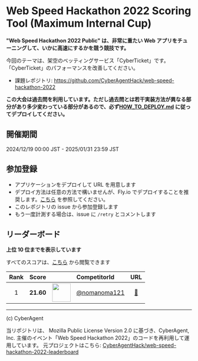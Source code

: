 # Web Speed Hackathon 2022 Scoring Tool (Maximum Internal Cup)

**"Web Speed Hackathon 2022 Public" は、非常に重たい Web アプリをチューニングして、いかに高速にするかを競う競技です。**

今回のテーマは、架空のベッティングサービス「CyberTicket」です。
「CyberTicket」のパフォーマンスを改善してください。

- 課題レポジトリ: https://github.com/CyberAgentHack/web-speed-hackathon-2022

**この大会は過去問を利用しています。ただし過去問とは若干実装方法が異なる部分があり多少変わっている部分があるので、必ず[HOW_TO_DEPLOY.md](./HOW_TO_DEPLOY.md) に従ってデプロイしてください。**

## 開催期間

2024/12/19 00:00 JST - 2025/01/31 23:59 JST

## 参加登録

- アプリケーションをデプロイして URL を用意します
- デプロイ方法は任意の方法で構いませんが、Fly.io でデプロイすることを推奨します。[こちら](./HOW_TO_DEPLOY.md) を参照してください。
- このレポジトリの issue から参加登録します
- もう一度計測する場合は、issue に `/retry` とコメントします

## リーダーボード

**上位 10 位までを表示しています**

すべてのスコアは、[こちら](./score.csv) から閲覧できます

<!-- leaderboard:start -->

|Rank|Score||CompetitorId|URL|
|:--:|:--:|:--:|:--|:--:|
|1|**21.60**|<img alt="" width="50" height="50" src="https://github.com/nomanoma121.png?size=100"/>|[@nomanoma121](https://github.com/nomanoma121)|[:link:](https://itchy-gertrudis-kouta0121-13e5088c.koyeb.app/)|

<!-- leaderboard:end -->

---

(c) CyberAgent

当リポジトリは、 Mozilla Public License Version 2.0 に基づき、CyberAgent, Inc. 主催のイベント「Web Speed Hackathon 2022」のコードを再利用して運用しています。
元プロジェクトはこちら: [CyberAgentHack/web-speed-hackathon-2022-leaderboard](https://github.com/CyberAgentHack/web-speed-hackathon-2022-leaderboard)
